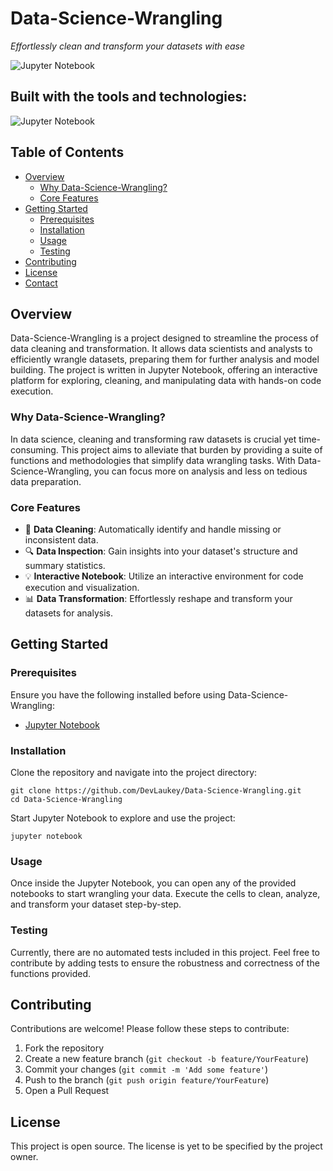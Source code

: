 
# Data-Science-Wrangling
*Effortlessly clean and transform your datasets with ease*

![Jupyter Notebook](https://img.shields.io/badge/Jupyter%20Notebook-F37626?style=for-the-badge&logo=jupyter)

## Built with the tools and technologies:
![Jupyter Notebook](https://img.shields.io/badge/Jupyter%20Notebook-F37626?style=for-the-badge&logo=jupyter)

## Table of Contents
- [Overview](#overview)
  - [Why Data-Science-Wrangling?](#why-data-science-wrangling)
  - [Core Features](#core-features)
- [Getting Started](#getting-started)
  - [Prerequisites](#prerequisites)
  - [Installation](#installation)
  - [Usage](#usage)
  - [Testing](#testing)
- [Contributing](#contributing)
- [License](#license)
- [Contact](#contact)

## Overview
Data-Science-Wrangling is a project designed to streamline the process of data cleaning and transformation. It allows data scientists and analysts to efficiently wrangle datasets, preparing them for further analysis and model building. The project is written in Jupyter Notebook, offering an interactive platform for exploring, cleaning, and manipulating data with hands-on code execution.

### Why Data-Science-Wrangling?
In data science, cleaning and transforming raw datasets is crucial yet time-consuming. This project aims to alleviate that burden by providing a suite of functions and methodologies that simplify data wrangling tasks. With Data-Science-Wrangling, you can focus more on analysis and less on tedious data preparation.

### Core Features
- 🔄 **Data Cleaning**: Automatically identify and handle missing or inconsistent data.
- 🔍 **Data Inspection**: Gain insights into your dataset's structure and summary statistics.
- 💡 **Interactive Notebook**: Utilize an interactive environment for code execution and visualization.
- 📊 **Data Transformation**: Effortlessly reshape and transform your datasets for analysis.

## Getting Started

### Prerequisites
Ensure you have the following installed before using Data-Science-Wrangling:
- [Jupyter Notebook](https://jupyter.org/install)

### Installation
Clone the repository and navigate into the project directory:
```shell
git clone https://github.com/DevLaukey/Data-Science-Wrangling.git
cd Data-Science-Wrangling
```

Start Jupyter Notebook to explore and use the project:
```shell
jupyter notebook
```

### Usage
Once inside the Jupyter Notebook, you can open any of the provided notebooks to start wrangling your data. Execute the cells to clean, analyze, and transform your dataset step-by-step.

### Testing
Currently, there are no automated tests included in this project. Feel free to contribute by adding tests to ensure the robustness and correctness of the functions provided.

## Contributing
Contributions are welcome! Please follow these steps to contribute:
1. Fork the repository
2. Create a new feature branch (`git checkout -b feature/YourFeature`)
3. Commit your changes (`git commit -m 'Add some feature'`)
4. Push to the branch (`git push origin feature/YourFeature`)
5. Open a Pull Request

## License
This project is open source. The license is yet to be specified by the project owner.
